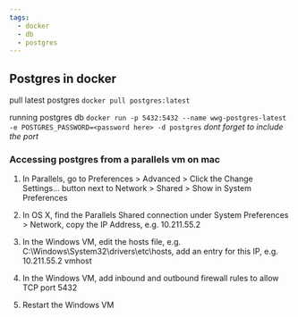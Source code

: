 ```yaml
---
tags:
  - docker
  - db
  - postgres
---
```


## Postgres in docker

pull latest postgres
`docker pull postgres:latest`

running postgres db
`docker run -p 5432:5432 --name wwg-postgres-latest -e POSTGRES_PASSWORD=<password here> -d postgres` *dont forget to include the port*


### Accessing postgres from a parallels vm on mac
1) In Parallels, go to Preferences > Advanced > Click the Change Settings... button next to Network > Shared > Show in System Preferences

2) In OS X, find the Parallels Shared connection under System Preferences > Network, copy the IP Address, e.g. 10.211.55.2

3)  In the Windows VM, edit the hosts file, e.g. C:\Windows\System32\drivers\etc\hosts, add an entry for this IP, e.g.
10.211.55.2 vmhost

4) In the Windows VM, add inbound and outbound firewall rules to allow TCP port 5432 

5) Restart the Windows VM
